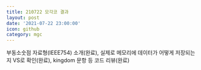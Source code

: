 ```yaml
---
title: 210722 모각코 결과
layout: post
date: '2021-07-22 23:00:00'
icon: github
category: mgc
---
```


부동소숫점 자료형(IEEE754) 소개(완료), 실제로 메모리에 데이터가 어떻게 저장되는지 VS로 확인(완료), kingdom 문항 등 코드 리뷰(완료)
